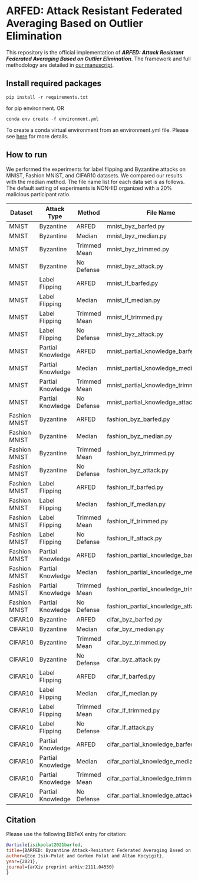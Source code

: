# ARFED: Attack Resistant Federated Averaging Based on Outlier Elimination

This repository is the official implementation of __*ARFED: Attack Resistant Federated Averaging Based on Outlier Elimination*__. 
The framework and full methodology are detailed in [our manuscript](https://arxiv.org/abs/2111.04550).

## Install required packages

```
pip install -r requirements.txt
```
for pip environment. OR

```
conda env create -f environment.yml
```

To create a conda virtual environment from an environment.yml file. Please see [here](https://conda.io/projects/conda/en/latest/user-guide/tasks/manage-environments.html#creating-an-environment-from-an-environment-yml-file) for more details.


## How to run

We performed the experiments for label flipping and Byzantine attacks on MNIST, Fashion MNIST, and CIFAR10 datasets.  We compared our results with the median method. The file name list for each data set is as follows. The default setting of experiments is NON-IID organized with a 20% malicious participant ratio.

| Dataset        | Attack Type        |    Method       | File Name             | 
| ---------------| ------------------ |---------------- | --------------------- |      
| MNIST          | Byzantine          | ARFED           | mnist_byz_barfed.py   | 
| MNIST          | Byzantine          | Median          | mnist_byz_median.py   | 
| MNIST          | Byzantine          | Trimmed Mean    | mnist_byz_trimmed.py  |
| MNIST          | Byzantine          | No Defense      | mnist_byz_attack.py   | 
| MNIST          | Label Flipping     | ARFED           | mnist_lf_barfed.py    | 
| MNIST          | Label Flipping     | Median          | mnist_lf_median.py    | 
| MNIST          | Label Flipping     | Trimmed Mean    | mnist_lf_trimmed.py   |
| MNIST          | Label Flipping     | No Defense      | mnist_byz_attack.py   | 
| MNIST          | Partial Knowledge  | ARFED           | mnist_partial_knowledge_barfed.py    | 
| MNIST          | Partial Knowledge  | Median          | mnist_partial_knowledge_median.py    | 
| MNIST          | Partial Knowledge  | Trimmed Mean    | mnist_partial_knowledge_trimmed.py   |
| MNIST          | Partial Knowledge  | No Defense      | mnist_partial_knowledge_attack.py    |
| Fashion MNIST  | Byzantine          | ARFED           | fashion_byz_barfed.py | 
| Fashion MNIST  | Byzantine          | Median          | fashion_byz_median.py | 
| Fashion MNIST  | Byzantine          | Trimmed Mean    | fashion_byz_trimmed.py| 
| Fashion MNIST  | Byzantine          | No Defense      | fashion_byz_attack.py | 
| Fashion MNIST  | Label Flipping     | ARFED           | fashion_lf_barfed.py  | 
| Fashion MNIST  | Label Flipping     | Median          | fashion_lf_median.py  | 
| Fashion MNIST  | Label Flipping     | Trimmed Mean    | fashion_lf_trimmed.py |
| Fashion MNIST  | Label Flipping     | No Defense      | fashion_lf_attack.py  |
| Fashion MNIST  | Partial Knowledge  | ARFED           | fashion_partial_knowledge_barfed.py  | 
| Fashion MNIST  | Partial Knowledge  | Median          | fashion_partial_knowledge_median.py  | 
| Fashion MNIST  | Partial Knowledge  | Trimmed Mean    | fashion_partial_knowledge_trimmed.py |
| Fashion MNIST  | Partial Knowledge  | No Defense      | fashion_partial_knowledge_attack.py  |
| CIFAR10        | Byzantine          | ARFED           | cifar_byz_barfed.py   | 
| CIFAR10        | Byzantine          | Median          | cifar_byz_median.py   | 
| CIFAR10        | Byzantine          | Trimmed Mean    | cifar_byz_trimmed.py  | 
| CIFAR10        | Byzantine          | No Defense      | cifar_byz_attack.py   | 
| CIFAR10        | Label Flipping     | ARFED           | cifar_lf_barfed.py    | 
| CIFAR10        | Label Flipping     | Median          | cifar_lf_median.py    | 
| CIFAR10        | Label Flipping     | Trimmed Mean    | cifar_lf_trimmed.py   | 
| CIFAR10        | Label Flipping     | No Defense      | cifar_lf_attack.py    | 
| CIFAR10        | Partial Knowledge  | ARFED           | cifar_partial_knowledge_barfed.py    | 
| CIFAR10        | Partial Knowledge  | Median          | cifar_partial_knowledge_median.py    | 
| CIFAR10        | Partial Knowledge  | Trimmed Mean    | cifar_partial_knowledge_trimmed.py   | 
| CIFAR10        | Partial Knowledge  | No Defense      | cifar_partial_knowledge_attack.py    | 

## Citation
Please use the following BibTeX entry for citation:
```BibTeX
@article{isikpolat2021barfed,
title={BARFED: Byzantine Attack-Resistant Federated Averaging Based on Outlier Elimination},
author={Ece Isik-Polat and Gorkem Polat and Altan Kocyigit},
year={2021},
journal={arXiv preprint arXiv:2111.04550}
}
```
